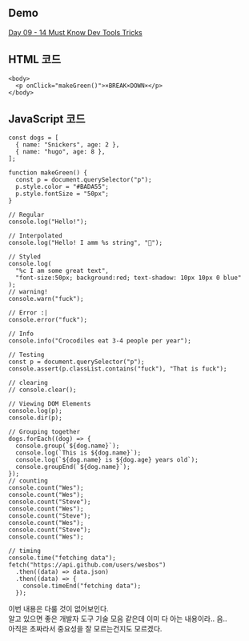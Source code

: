## Demo

<a href="https://shigatsuel.github.io/javascript30-challenge/Day-09(14-Must-Know-Dev-Tools-Tricks)/index.html" target="_blank">Day 09 - 14 Must Know Dev Tools Tricks</a>

## HTML 코드

```
<body>
  <p onClick="makeGreen()">×BREAK×DOWN×</p>
</body>
```

## JavaScript 코드

```
const dogs = [
  { name: "Snickers", age: 2 },
  { name: "hugo", age: 8 },
];

function makeGreen() {
  const p = document.querySelector("p");
  p.style.color = "#BADA55";
  p.style.fontSize = "50px";
}

// Regular
console.log("Hello!");

// Interpolated
console.log("Hello! I amm %s string", "🤎");

// Styled
console.log(
  "%c I am some great text",
  "font-size:50px; background:red; text-shadow: 10px 10px 0 blue"
);
// warning!
console.warn("fuck");

// Error :|
console.error("fuck");

// Info
console.info("Crocodiles eat 3-4 people per year");

// Testing
const p = document.querySelector("p");
console.assert(p.classList.contains("fuck"), "That is fuck");

// clearing
// console.clear();

// Viewing DOM Elements
console.log(p);
console.dir(p);

// Grouping together
dogs.forEach((dog) => {
  console.group(`${dog.name}`);
  console.log(`This is ${dog.name}`);
  console.log(`${dog.name} is ${dog.age} years old`);
  console.groupEnd(`${dog.name}`);
});
// counting
console.count("Wes");
console.count("Wes");
console.count("Steve");
console.count("Wes");
console.count("Steve");
console.count("Wes");
console.count("Steve");
console.count("Wes");

// timing
console.time("fetching data");
fetch("https://api.github.com/users/wesbos")
  .then((data) => data.json)
  .then((data) => {
    console.timeEnd("fetching data");
  });
```

이번 내용은 다룰 것이 없어보인다.<br>
알고 있으면 좋은 개발자 도구 기술 모음 같은데 이미 다 아는 내용이라.. 음..<br>
아직은 초짜라서 중요성을 잘 모르는건지도 모르겠다.<br>
